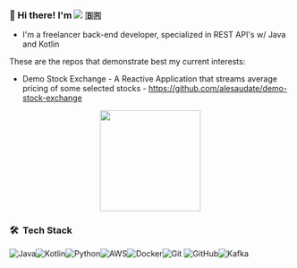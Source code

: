  ### 👋  Hi there! I'm  <a href="https://www.linkedin.com/in/alesaudate/"><img src="https://img.shields.io/badge/-Alexandre%20Saudate-0077B5?style=flat&logo=Linkedin&logoColor=white"/></a> :brazil:

- I'm a freelancer back-end developer, specialized in REST API's w/ Java and Kotlin

These are the repos that demonstrate best my current interests:

- Demo Stock Exchange - A Reactive Application that streams average pricing of some selected stocks - https://github.com/alesaudate/demo-stock-exchange

<p align="center">
<a href="https://github.com/alesaudate">
  <img height="180em" src="https://github-readme-stats-eight-theta.vercel.app/api?username=alesaudate&show_icons=true&theme=gruvbox&include_all_commits=true&count_private=true"/>
</a>
</p>

### 🛠 &nbsp;Tech Stack

<img alt="Java" src="https://img.shields.io/badge/java-%23ED8B00.svg?&style=for-the-badge&logo=java&logoColor=white"/><img alt="Kotlin" src="https://img.shields.io/badge/kotlin-%230095D5.svg?&style=for-the-badge&logo=kotlin&logoColor=white"/><img alt="Python" src="https://img.shields.io/badge/python%20-%2314354C.svg?&style=for-the-badge&logo=python&logoColor=white"/><img alt="AWS" src="https://img.shields.io/badge/AWS%20-%23FF9900.svg?&style=for-the-badge&logo=amazon-aws&logoColor=white"/><img alt="Docker" src="https://img.shields.io/badge/docker%20-%230db7ed.svg?&style=for-the-badge&logo=docker&logoColor=white"/><img alt="Git" src="https://img.shields.io/badge/git%20-%23F05033.svg?&style=for-the-badge&logo=git&logoColor=white"/>
<img alt="GitHub" src="https://img.shields.io/badge/github%20-%23121011.svg?&style=for-the-badge&logo=github&logoColor=white"/><img alt="Kafka" src="https://img.shields.io/badge/Kafka-white.svg?&style=for-the-badge&logo=Apache%20Kafka&logoColor=black"/>




<!--
**alesaudate/alesaudate** is a ✨ _special_ ✨ repository because its `README.md` (this file) appears on your GitHub profile.

Here are some ideas to get you started:

- 🔭 I’m currently working on ...
- 🌱 I’m currently learning ...
- 👯 I’m looking to collaborate on ...
- 🤔 I’m looking for help with ...
- 💬 Ask me about ...
- 📫 How to reach me: ...
- 😄 Pronouns: ...
- ⚡ Fun fact: ...
-->
